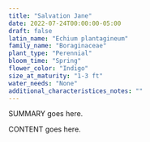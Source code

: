 ```yaml
---
title: "Salvation Jane"
date: 2022-07-24T00:00:00-05:00
draft: false
latin_name: "Echium plantagineum"
family_name: "Boraginaceae"
plant_type: "Perennial"
bloom_time: "Spring"
flower_color: "Indigo"
size_at_maturity: "1-3 ft"
water_needs: "None"
additional_characteristices_notes: ""
---
```


SUMMARY goes here.

<!--more-->

CONTENT goes here.
